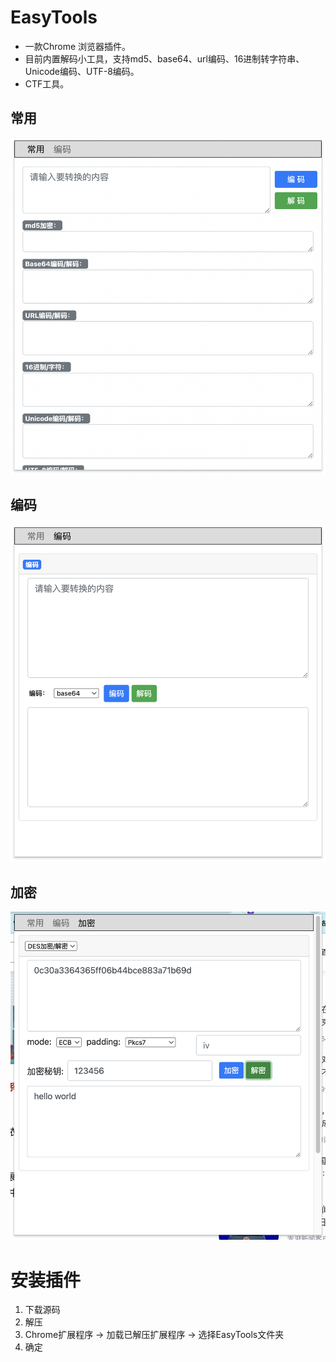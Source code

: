 # EasyTools
- 一款Chrome 浏览器插件。
- 目前内置解码小工具，支持md5、base64、url编码、16进制转字符串、Unicode编码、UTF-8编码。
- CTF工具。

## 常用
![EasyETools](docs/index.png)

## 编码
![EasyETools](docs/decode.png)

## 加密

![Crypto](docs/crypto.png)


# 安装插件
1. 下载源码
2. 解压
3. Chrome扩展程序 -> 加载已解压扩展程序 -> 选择EasyTools文件夹
4. 确定